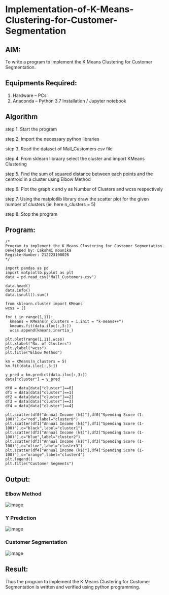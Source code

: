 # Implementation-of-K-Means-Clustering-for-Customer-Segmentation

## AIM:
To write a program to implement the K Means Clustering for Customer Segmentation.

## Equipments Required:
1. Hardware – PCs
2. Anaconda – Python 3.7 Installation / Jupyter notebook

## Algorithm
step 1. Start the program

step 2. Import the necessary python libraries

step 3. Read the dataset of Mall_Customers csv file

step 4. From sklearn libraary select the cluster and import KMeans Clustering

step 5. Find the sum of squared distance between each points and the centroid in a cluster using Elbow Method

step 6. Plot the graph x and y as Number of Clusters and wcss respectively

step 7. Using the matplotlib library draw the scatter plot for the given number of clusters (ie. here n_clusters = 5)

step 8. Stop the program

## Program:
```
/*
Program to implement the K Means Clustering for Customer Segmentation.
Developed by: Lakshmi mounika
RegisterNumber: 212223100026
*/

import pandas as pd
import matplotlb.pyplot as plt
data = pd.read_csv("Mall_Customers.csv")

data.head()
data.info()
data.isnull().sum()

from sklearn.cluster import KMeans
wcss = []

for i in range(1,11):
  kmeans = KMeans(n_clusters = i,init = "k-means++")
  kmeans.fit(data.iloc[:,3:])
  wcss.append(kmeans.inertia_)

plt.plot(range(1,11),wcss)
plt.xlabel("No. of Clusters")
plt.ylabel("wcss")
plt.title("Elbow Method")

km = KMeans(n_clusters = 5)
km.fit(data.iloc[:,3:])

y_pred = km.predict(data.iloc[:,3:])
data["cluster"] = y_pred

df0 = data[data["cluster"]==0]
df1 = data[data["cluster"]==1]
df2 = data[data["cluster"]==2]
df3 = data[data["cluster"]==3]
df4 = data[data["cluster"]==4]

plt.scatter(df0["Annual Income (k$)"],df0["Spending Score (1-100)"],c="red",label="cluster0")
plt.scatter(df1["Annual Income (k$)"],df1["Spending Score (1-100)"],c="black",label="cluster1")
plt.scatter(df2["Annual Income (k$)"],df2["Spending Score (1-100)"],c="blue",label="cluster2")
plt.scatter(df3["Annual Income (k$)"],df3["Spending Score (1-100)"],c="olive",label="cluster3")
plt.scatter(df4["Annual Income (k$)"],df4["Spending Score (1-100)"],c="orange",label="cluster4")
plt.legend()
plt.title("Customer Segments")
```

## Output:
### Elbow Method
![image](https://github.com/user-attachments/assets/4b5b7e98-9b0d-4d96-93ba-6774e363633a)

### Y Prediction
![image](https://github.com/user-attachments/assets/8f6822f8-f92c-429e-b892-841752b94ed2)

### Customer Segmentation
![image](https://github.com/user-attachments/assets/d12d92ba-e0ed-4ab9-b477-335973fe8560)



## Result:
Thus the program to implement the K Means Clustering for Customer Segmentation is written and verified using python programming.
